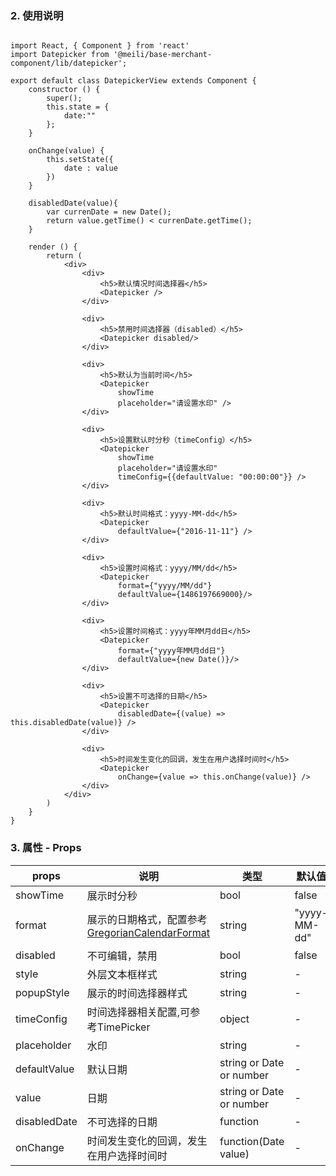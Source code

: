 ### 2. 使用说明

```

import React, { Component } from 'react'
import Datepicker from '@meili/base-merchant-component/lib/datepicker';
	
export default class DatepickerView extends Component {
	constructor () {
		super();
		this.state = {
			date:""
		};
	}
	
	onChange(value) {
		this.setState({
			date : value
		})
	}

	disabledDate(value){
		var currenDate = new Date();
		return value.getTime() < currenDate.getTime();
	}

	render () {
		return (
			<div>
				<div>
					<h5>默认情况时间选择器</h5>
					<Datepicker />
				</div>

				<div>
					<h5>禁用时间选择器（disabled）</h5>
					<Datepicker disabled/>
				</div>

				<div>
					<h5>默认为当前时间</h5>
					<Datepicker 
						showTime
						placeholder="请设置水印" />
				</div>

				<div>
					<h5>设置默认时分秒（timeConfig）</h5>
					<Datepicker
						showTime
						placeholder="请设置水印" 
						timeConfig={{defaultValue: "00:00:00"}} />
				</div>

				<div>
					<h5>默认时间格式：yyyy-MM-dd</h5>
					<Datepicker 
						defaultValue={"2016-11-11"} />
				</div>

				<div>
					<h5>设置时间格式：yyyy/MM/dd</h5>
					<Datepicker 
						format={"yyyy/MM/dd"}
						defaultValue={1486197669000}/>
				</div>

				<div>
					<h5>设置时间格式：yyyy年MM月dd日</h5>
					<Datepicker 
						format={"yyyy年MM月dd日"}
						defaultValue={new Date()}/>
				</div>
			
				<div>
					<h5>设置不可选择的日期</h5>
					<Datepicker
						disabledDate={(value) => this.disabledDate(value)} />
				</div>

				<div>
					<h5>时间发生变化的回调，发生在用户选择时间时</h5>
					<Datepicker 
						onChange={value => this.onChange(value)} />
				</div>
			</div>
		)
	}
}

```
	
### 3. 属性 - Props

| props        | 说明           | 类型         |   默认值       |
| ------------ | ------------- | ------------ | ------------  |
| showTime        | 展示时分秒          | bool | false         |
| format        | 展示的日期格式，配置参考[GregorianCalendarFormat](https://github.com/yiminghe/gregorian-calendar-format)   | string	 | "yyyy-MM-dd"         |
| disabled        | 不可编辑，禁用          |  bool	 | false        |
| style        |  外层文本框样式           | string  | -         |
| popupStyle        | 展示的时间选择器样式           | string  | -   |
| timeConfig   | 时间选择器相关配置,可参考TimePicker   | object	 | -  |
| placeholder   | 水印   | string	 | -  |
| defaultValue        | 默认日期	           | string or Date or number	 | - |
| value        |  日期           | string or Date or number	 | -      |
| disabledDate        | 不可选择的日期           | function	 | -         |
| onChange  | 时间发生变化的回调，发生在用户选择时间时   | function(Date value)	 | -  |










